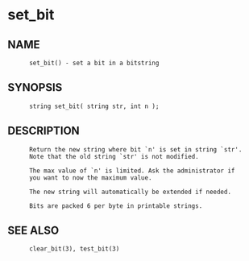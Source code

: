 # set_bit
## NAME
          set_bit() - set a bit in a bitstring

## SYNOPSIS
          string set_bit( string str, int n );

## DESCRIPTION
          Return the new string where bit `n' is set in string `str'.
          Note that the old string `str' is not modified.

          The max value of `n' is limited. Ask the administrator if
          you want to now the maximum value.

          The new string will automatically be extended if needed.

          Bits are packed 6 per byte in printable strings.

## SEE ALSO
          clear_bit(3), test_bit(3)
